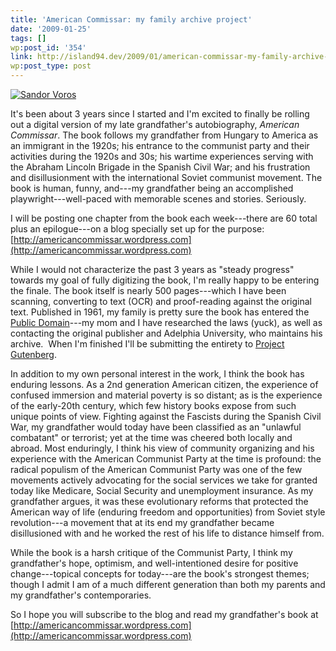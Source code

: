 ```yaml
---
title: 'American Commissar: my family archive project'
date: '2009-01-25'
tags: []
wp:post_id: '354'
link: http://island94.dev/2009/01/american-commissar-my-family-archive-project/
wp:post_type: post
---
```


[ ![Sandor Voros](http://farm4.static.flickr.com/3093/3227588090_f83a1a7b6e.jpg) ](http://www.flickr.com/photos/bensheldon/3227588090/ "Sandor Voros by bensheldon, on Flickr")

It's been about 3 years since I started and I'm excited to finally be rolling out a digital version of my late grandfather's autobiography, _American Commissar_. The book follows my grandfather from Hungary to America as an immigrant in the 1920s; his entrance to the communist party and their activities during the 1920s and 30s; his wartime experiences serving with the Abraham Lincoln Brigade in the Spanish Civil War; and his frustration and disillusionment with the international Soviet communist movement. The book is human, funny, and---my grandfather being an accomplished playwright---well-paced with memorable scenes and stories. Seriously.

I will be posting one chapter from the book each week---there are 60 total plus an epilogue---on a blog specially set up for the purpose: [http://americancommissar.wordpress.com](http://americancommissar.wordpress.com)

While I would not characterize the past 3 years as "steady progress" towards my goal of fully digitizing the book, I'm really happy to be entering the finale. The book itself is nearly 500 pages---which I have been scanning, converting to text (OCR) and proof-reading against the original text. Published in 1961, my family is pretty sure the book has entered the [Public Domain](http://en.wikipedia.org/wiki/Public_domain)---my mom and I have researched the laws (yuck), as well as contacting the original publisher and Adelphia University, who maintains his archive.  When I'm finished I'll be submitting the entirety to [Project Gutenberg](http://www.gutenberg.org/wiki/Main_Page).

In addition to my own personal interest in the work, I think the book has enduring lessons. As a 2nd generation American citizen, the experience of confused immersion and material poverty is so distant; as is the experience of the early-20th century, which few history books expose from such unique points of view. Fighting against the Fascists during the Spanish Civil War, my grandfather would today have been classified as an "unlawful combatant" or terrorist; yet at the time was cheered both locally and abroad. Most enduringly, I think his view of community organizing and his experience with the American Communist Party at the time is profound: the radical populism of the American Communist Party was one of the few movements actively advocating for the social services we take for granted today like Medicare, Social Security and unemployment insurance. As my grandfather argues, it was these evolutionary reforms that protected the American way of life (enduring freedom and opportunities) from Soviet style revolution---a movement that at its end my grandfather became disillusioned with and he worked the rest of his life to distance himself from.

While the book is a harsh critique of the Communist Party, I think my grandfather's hope, optimism, and well-intentioned desire for positive change---topical concepts for today---are the book's strongest themes; though I admit I am of a much different generation than both my parents and my grandfather's contemporaries.

So I hope you will subscribe to the blog and read my grandfather's book at [http://americancommissar.wordpress.com](http://americancommissar.wordpress.com)